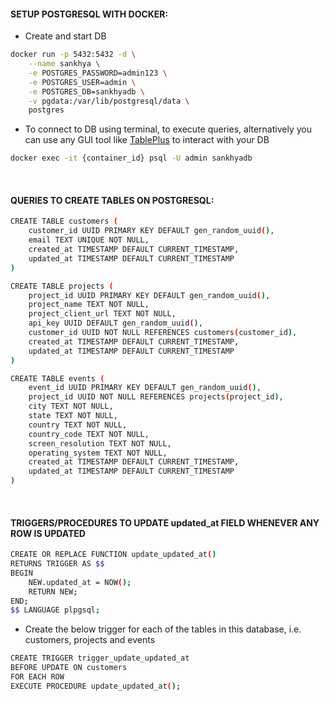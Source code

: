 #### SETUP POSTGRESQL WITH DOCKER:

-   Create and start DB

```bash
docker run -p 5432:5432 -d \
    --name sankhya \
    -e POSTGRES_PASSWORD=admin123 \
    -e POSTGRES_USER=admin \
    -e POSTGRES_DB=sankhyadb \
    -v pgdata:/var/lib/postgresql/data \
    postgres
```

-   To connect to DB using terminal, to execute queries, alternatively you can use any GUI tool like [TablePlus](https://tableplus.com/) to interact with your DB

```bash
docker exec -it {container_id} psql -U admin sankhyadb
```

<br/>

#### QUERIES TO CREATE TABLES ON POSTGRESQL:

```bash
CREATE TABLE customers (
    customer_id UUID PRIMARY KEY DEFAULT gen_random_uuid(),
    email TEXT UNIQUE NOT NULL,
    created_at TIMESTAMP DEFAULT CURRENT_TIMESTAMP,
    updated_at TIMESTAMP DEFAULT CURRENT_TIMESTAMP
)
```

```bash
CREATE TABLE projects (
    project_id UUID PRIMARY KEY DEFAULT gen_random_uuid(),
    project_name TEXT NOT NULL,
    project_client_url TEXT NOT NULL,
    api_key UUID DEFAULT gen_random_uuid(),
    customer_id UUID NOT NULL REFERENCES customers(customer_id),
    created_at TIMESTAMP DEFAULT CURRENT_TIMESTAMP,
    updated_at TIMESTAMP DEFAULT CURRENT_TIMESTAMP
)
```

```bash
CREATE TABLE events (
    event_id UUID PRIMARY KEY DEFAULT gen_random_uuid(),
    project_id UUID NOT NULL REFERENCES projects(project_id),
    city TEXT NOT NULL,
    state TEXT NOT NULL,
    country TEXT NOT NULL,
    country_code TEXT NOT NULL,
    screen_resolution TEXT NOT NULL,
    operating_system TEXT NOT NULL,
    created_at TIMESTAMP DEFAULT CURRENT_TIMESTAMP,
    updated_at TIMESTAMP DEFAULT CURRENT_TIMESTAMP
)
```

<br/>

#### TRIGGERS/PROCEDURES TO UPDATE updated_at FIELD WHENEVER ANY ROW IS UPDATED

```bash
CREATE OR REPLACE FUNCTION update_updated_at()
RETURNS TRIGGER AS $$
BEGIN
    NEW.updated_at = NOW();
    RETURN NEW;
END;
$$ LANGUAGE plpgsql;
```

-   Create the below trigger for each of the tables in this database, i.e. customers, projects and events

```bash
CREATE TRIGGER trigger_update_updated_at
BEFORE UPDATE ON customers
FOR EACH ROW
EXECUTE PROCEDURE update_updated_at();
```
